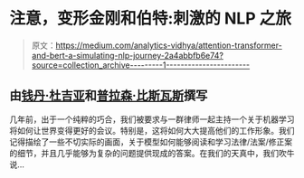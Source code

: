 # 注意，变形金刚和伯特:刺激的 NLP 之旅

> 原文：<https://medium.com/analytics-vidhya/attention-transformer-and-bert-a-simulating-nlp-journey-2a4abbfb6e74?source=collection_archive---------1----------------------->

## 由[钱丹·杜吉亚](https://medium.com/u/25a92c29cc1?source=post_page-----2a4abbfb6e74--------------------------------)和[普拉森·比斯瓦斯](https://medium.com/u/1454a5b0169f?source=post_page-----2a4abbfb6e74--------------------------------)撰写

几年前，出于一个纯粹的巧合，我们被要求与一群律师一起主持一个关于机器学习将如何让世界变得更好的会议。特别是，这将如何大大提高他们的工作形象。我们记得描绘了一些不切实际的画面，关于模型如何能够阅读和学习法律/法案/修正案的细节，并且几乎能够为复杂的问题提供现成的答案。在我们的天真中，我们吹牛说…